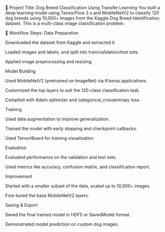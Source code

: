 📌 Project Title: Dog Breed Classification Using Transfer Learning
You built a deep learning model using TensorFlow 2.x and MobileNetV2 to classify 120 dog breeds using 10,000+ images from the Kaggle Dog Breed Identification dataset. This is a multi-class image classification problem.

🧠 Workflow Steps:
Data Preparation

Downloaded the dataset from Kaggle and extracted it.

Loaded images and labels, and split into train/validation/test sets.

Applied image preprocessing and resizing.

Model Building

Used MobileNetV2 (pretrained on ImageNet) via tf.keras.applications.

Customized the top layers to suit the 120-class classification task.

Compiled with Adam optimizer and categorical_crossentropy loss.

Training

Used data augmentation to improve generalization.

Trained the model with early stopping and checkpoint callbacks.

Used TensorBoard for training visualization.

Evaluation

Evaluated performance on the validation and test sets.

Used metrics like accuracy, confusion matrix, and classification report.

Improvement

Started with a smaller subset of the data, scaled up to 10,000+ images.

Fine-tuned the base MobileNetV2 layers.

Saving & Export

Saved the final trained model in HDF5 or SavedModel format.

Demonstrated model prediction on custom dog images.
